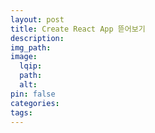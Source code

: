 ```yaml
---
layout: post
title: Create React App 뜯어보기
description:
img_path:
image:
  lqip:
  path:
  alt:
pin: false
categories:
tags:
---
```

